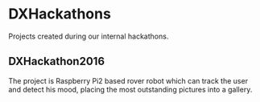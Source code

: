 # DXHackathons

Projects created during our internal hackathons.

## DXHackathon2016
The project is Raspberry Pi2 based rover robot which can track the user and detect his mood, placing the most outstanding pictures into a gallery.
